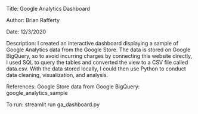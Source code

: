 Title: Google Analytics Dashboard

Author: Brian Rafferty

Date: 12/3/2020

Description: I created an interactive dashboard displaying a sample of Google Analytics data from the Google Store. The data is stored on Google BigQuery, so to avoid incurring charges by connecting this website directly, I used SQL to query the tables and converted the view to a CSV file called data.csv. With the data stored locally, I could then use Python to conduct data cleaning, visualization, and analysis.

References: Google Store data from Google BigQuery: google_analytics_sample

To run:
    streamlit run ga_dashboard.py
